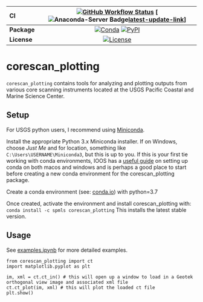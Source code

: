 
| CI          | [![GitHub Workflow Status][github-ci-badge]][github-ci-link] [![Anaconda-Server Badge][latest-update-badge][latest-update-link]]                 		                       |
| :---------- | :------------------------------------------------------------------------------------------------------------------------------------------------------------------------------------: |
| **Package** |                                                          [![Conda][conda-badge]][conda-link] [![PyPI][pypi-badge]][pypi-link]                                                          |
| **License** |                                                                         [![License][license-badge]][repo-link]									       |

corescan_plotting
=======

`corescan_plotting` contains tools for analyzing and plotting outputs from various core scanning instruments located at the USGS Pacific Coastal and Marine Science Center.

Setup
-----
For USGS python users, I recommend using [Miniconda](https://docs.conda.io/en/latest/miniconda.html). 

Install the appropriate Python 3.x Miniconda installer. If on Windows, choose *Just Me* and for location, something like `C:\Users\USERNAME\Miniconda3`, but this is up to you. If this is your first tie working with conda environments, IOOS has a [useful guide](https://ioos.github.io/ioos_code_lab/content/ioos_installation_conda.html) on setting up conda on both macos and windows and is perhaps a good place to start before creating a new conda environment for the corescan_plotting package.

Create a conda environment (see: [conda.io](https://conda.io/projects/conda/en/latest/user-guide/tasks/manage-environments.html#creating-an-environment-with-commands)) with python=3.7

Once created, activate the environment and install corescan_plotting with:
`conda install -c spmls corescan_plotting`
This installs the latest stable version.

Usage
-----
See [examples.ipynb](https://code.usgs.gov/slaselle/corescan_plotting/-/blob/master/examples.ipynb) for more detailed examples.

```
from corescan_plotting import ct
import matplotlib.pyplot as plt

im, xml = ct.ct_in() # this will open up a window to load in a Geotek orthogonal view image and associated xml file
ct.ct_plot(im, xml) # this will plot the loaded ct file
plt.show()
```

[github-ci-badge]: https://img.shields.io/github/actions/workflow/status/xarray-contrib/datatree/main.yaml?branch=main&label=CI&logo=github
[github-ci-link]: https://github.com/spmls/corescan_plotting/actions?query=workflow%3ACI
[latest-update-badge]: https://anaconda.org/spmls/corescan_plotting/badges/latest_release_date.svg
[latest-update-link]: https://anaconda.org/spmls/corescan_plotting
[pypi-badge]: https://img.shields.io/pypi/v/xarray-datatree?logo=pypi
[pypi-link]: https://pypi.org/project/corescan-plotting/
[conda-badge]: https://img.shields.io/conda/vn/conda-forge/xarray-datatree?logo=anaconda
[conda-link]: https://anaconda.org/spmls/corescan_plotting
[license-badge]: https://anaconda.org/conda-forge/qutip/badges/license.svg
[repo-link]: https://github.com/spmls/corescan_plotting

